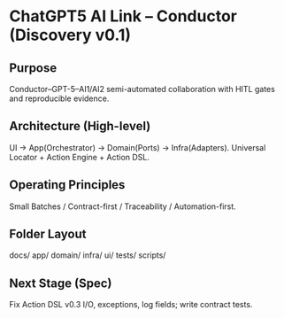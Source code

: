 # ChatGPT5 AI Link – Conductor (Discovery v0.1)
## Purpose
Conductor–GPT-5–AI1/AI2 semi-automated collaboration with HITL gates and reproducible evidence.
## Architecture (High-level)
UI → App(Orchestrator) → Domain(Ports) → Infra(Adapters). Universal Locator + Action Engine + Action DSL.
## Operating Principles
Small Batches / Contract-first / Traceability / Automation-first.
## Folder Layout
docs/ app/ domain/ infra/ ui/ tests/ scripts/
## Next Stage (Spec)
Fix Action DSL v0.3 I/O, exceptions, log fields; write contract tests.



